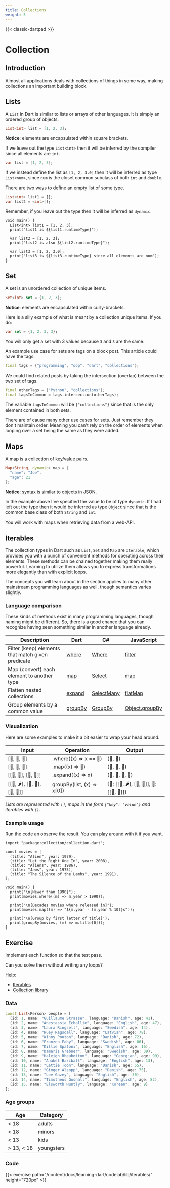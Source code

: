 ```yaml
---
title: Collections
weight: 5
---
```


{{< classic-dartpad >}}

# Collection

## Introduction

Almost all applications deals with collections of things in some way, making
collections an important building block.

## Lists

A `List` in Dart is similar to lists or arrays of other languages.
It is simply an ordered group of objects.

```dart
List<int> list = [1, 2, 3];
```

**Notice**: elements are encapsulated within square brackets.

If we leave out the type `List<int>` then it will be inferred by the compiler
since all elements are `int`.

```dart
var list = [1, 2, 3];
```

If we instead define the list as `[1, 2, 3.0]` then it will be inferred as type
`List<num>`, since `num` is the closet common subclass of both `int` and
`double`.

There are two ways to define an empty list of some type.

```dart
List<int> list1 = [];
var list2 = <int>[];
```

Remember, if you leave out the type then it will be inferred as `dynamic`.

```run-dartpad:theme-dark:mode-dart:width-100%:height-300px
void main() {
  List<int> list1 = [1, 2, 3];
  print("list1 is ${list1.runtimeType}");

  var list2 = [1, 2, 3];
  print("list2 is also ${list2.runtimeType}");

  var list3 = [1, 2, 3.0];
  print("list3 is ${list3.runtimeType} since all elements are num");
}
```

## Set

A set is an unordered collection of unique items.

```dart
Set<int> set = {1, 2, 3};
```

**Notice**: elements are encapsulated within curly-brackets.

Here is a silly example of what is meant by a collection unique items.
If you do:

```dart
var set = {1, 2, 3, 3};
```

You will only get a set with 3 values because `3` and `3` are the same.

An example use case for sets are tags on a block post.
This article could have the tags:

```dart
final tags = {"programming", "oop", "dart", "collections"};
```

We could find related posts by taking the intersection (overlap) between the
two set of tags.

```dart
final otherTags = {"Python", "collections"};
final tagsInCommon = tags.intersection(otherTags);
```

The variable `tagsInCommon` will be `{"collections"}` since that is the only
element contained in both sets.

There are of cause many other use cases for sets.
Just remember they don't maintain order.
Meaning you can't rely on the order of elements when looping over a set being
the same as they were added.

## Maps

A map is a collection of key/value pairs.

```dart
Map<String, dynamic> map = {
  "name": "Joe",
  "age": 21
};
```

**Notice**: syntax is similar to objects in JSON.

In the example above I've specified the value to be of type `dynamic`.
If I had left out the type then it would be inferred as type `Object` since
that is the common base class of both `String` and `int`.

You will work with maps when retrieving data from a web-API.

## Iterables

The collection types in Dart such as `List`, `Set` and `Map` are `Iterable`,
which provides you with a bunch of convenient methods for operating across
their elements.
These methods can be chained together making them really powerful.
Learning to utilize them allows you to express transformations more elegantly
than with explicit loops.

The concepts you will learn about in the section applies to many other
mainstream programming languages as well, though semantics varies slightly.

### Language comparison

These kinds of methods exist in many programming languages, though naming
might be different.
So, there is a good chance that you can recognize having seen something similar
in another language already.

| Description                                       | Dart                                                                               | C#                                                                                           | JavaScript                                                                                                        |
| ------------------------------------------------- | ---------------------------------------------------------------------------------- | -------------------------------------------------------------------------------------------- | ----------------------------------------------------------------------------------------------------------------- |
| Filter (keep) elements that match given predicate | [where](https://api.dart.dev/stable/dart-core/Iterable/where.html)                 | [Where](https://learn.microsoft.com/en-us/dotnet/api/system.linq.enumerable.where)           | [filter](https://developer.mozilla.org/en-US/docs/Web/JavaScript/Reference/Global_Objects/Array/filter)           |
| Map (convert) each element to another type        | [map](https://api.dart.dev/stable/dart-core/Iterable/map.html)                     | [Select](https://learn.microsoft.com/en-us/dotnet/api/system.linq.enumerable.select)         | [map](https://developer.mozilla.org/en-US/docs/Web/JavaScript/Reference/Global_Objects/Array/map)                 |
| Flatten nested collections                        | [expand](https://api.dart.dev/stable/dart-core/Iterable/expand.html)               | [SelectMany](https://learn.microsoft.com/en-us/dotnet/api/system.linq.enumerable.selectmany) | [flatMap](https://developer.mozilla.org/en-US/docs/Web/JavaScript/Reference/Global_Objects/Array/flatMap)         |
| Group elements by a common value                  | [groupBy](https://pub.dev/documentation/collection/latest/collection/groupBy.html) | [GroupBy](https://learn.microsoft.com/en-us/dotnet/api/system.linq.enumerable.groupby)       | [Object.groupBy](https://developer.mozilla.org/en-US/docs/Web/JavaScript/Reference/Global_Objects/Object/groupBy) |

### Visualization

Here are some examples to make it a bit easier to wrap your head around.

| Input                          | Operation                  | Output                                     |
| ------------------------------ | -------------------------- | ------------------------------------------ |
| [🍔, 🍕, 🍔]                   | .where((x) => x == 🍔)     | (🍔, 🍔)                                   |
| [🍔, 🍔, 🍔]                   | .map((x) => 🍕)            | (🍕, 🍕, 🍕)                               |
| [[🍕, 🍕], [🍔, 🍔]]           | .expand((x) => x)          | (🍕, 🍕, 🍔, 🍔)                           |
| [[🍲, 🌶️], [🍲, 🍅], [🍞, 🧈]] | groupBy(list, (x) => x[0]) | {🍲: [[🍲, 🌶️], [🍲, 🍅]], 🍞: [[🍞, 🧈]]} |

_Lists are represented with `[]`, maps in the form `{"key": "value"}` and iterables with `()`._

### Example usage

Run the code an observe the result.
You can play around with it if you want.

```run-dartpad:theme-dark:mode-dart:width-100%:height-460px
import "package:collection/collection.dart";

const movies = [
  (title: "Alien", year: 1979),
  (title: "Let the Right One In", year: 2008),
  (title: "Aliens", year: 1986),
  (title: "Jaws", year: 1975),
  (title: "The Silence of the Lambs", year: 1991),
];

void main() {
  print("\n[Newer than 1990]");
  print(movies.where((m) => m.year > 1990));

  print("\n[Decades movies where released in]");
  print(movies.map((m) => "${m.year - (m.year % 10)}s"));

  print('\n[Group by first letter of title]');
  print(groupBy(movies, (m) => m.title[0]));
}
```

## Exercise

Implement each function so that the test pass.

Can you solve them without writing any loops?

Help:

- [Iterables](https://dart.dev/codelabs/iterables)
- [Collection library](https://pub.dev/documentation/collection/latest/collection/collection-library.html)

### Data

```dart
const List<Person> people = [
  (id: 1, name: "Guillaume Strasse", language: "Danish", age: 41),
  (id: 2, name: "Anestassia Echallie", language: "English", age: 47),
  (id: 3, name: "Laura Ringsell", language: "Swedish", age: 14),
  (id: 4, name: "Huey Ragsdall", language: "Latvian", age: 78),
  (id: 5, name: "Winny Pouton", language: "Danish", age: 72),
  (id: 6, name: "Franzen Fahy", language: "Swedish", age: 86),
  (id: 7, name: "Killie Spatoni", language: "English", age: 16),
  (id: 8, name: "Damaris Grebner", language: "Swedish", age: 39),
  (id: 9, name: "Haleigh Rheubottom", language: "Georgian", age: 99),
  (id: 10, name: "Anabel Bariball", language: "English", age: 13),
  (id: 11, name: "Lettie Toon", language: "Danish", age: 55),
  (id: 12, name: "Ginger Alsopp", language: "Danish", age: 75),
  (id: 13, name: "Lee Gazey", language: "English", age: 30),
  (id: 14, name: "Timotheus Gosnall", language: "English", age: 82),
  (id: 15, name: "Elsworth Huntly", language: "Korean", age: 9)
];
```

### Age groups

| Age        | Category   |
| ---------- | ---------- |
| < 18       | adults     |
| < 18       | minors     |
| < 13       | kids       |
| > 13, < 18 | youngsters |

### Code

{{< exercise path="/content/docs/learning-dart/codelab/lib/iterables/" height="720px" >}}

